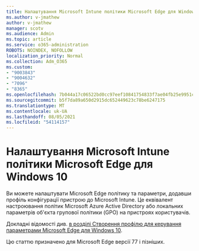 ```yaml
---
title: Налаштування Microsoft Intune політики Microsoft Edge для Windows 10
ms.author: v-jmathew
author: v-jmathew
manager: scotv
ms.audience: Admin
ms.topic: article
ms.service: o365-administration
ROBOTS: NOINDEX, NOFOLLOW
localization_priority: Normal
ms.collection: Adm_O365
ms.custom:
- "9003843"
- "9004632"
- "7096"
- "8365"
ms.openlocfilehash: 7b044a17c06522bd0cc97eef10841754833f7ae04fb25e9951c1d9df7e93f6f9
ms.sourcegitcommit: b5f7da89a650d2915dc652449623c78be6247175
ms.translationtype: MT
ms.contentlocale: uk-UA
ms.lasthandoff: 08/05/2021
ms.locfileid: "54114157"
---
```

# <a name="use-microsoft-intune-to-configure-microsoft-edge-policy-settings-for-windows-10"></a>Налаштування Microsoft Intune політики Microsoft Edge для Windows 10

Ви можете налаштувати Microsoft Edge політику та параметри, додавши профіль конфігурації пристрою до Microsoft Intune. Це еквівалент настроювання політик Microsoft Azure Active Directory або локальних параметрів об'єкта групової політики (GPO) на пристроях користувачів.

Докладні відомості див. [в розділі Створення профілю для керування параметрами Microsoft Edge для Windows 10](https://go.microsoft.com/fwlink/?linkid=2133700).

Цю статтю призначено для Microsoft Edge версії 77 і пізніших.
